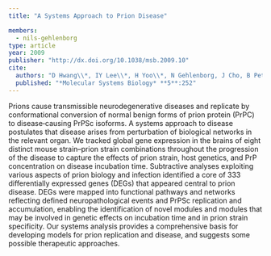 ```yaml
---
title: "A Systems Approach to Prion Disease"

members:
  - nils-gehlenborg
type: article
year: 2009
publisher: "http://dx.doi.org/10.1038/msb.2009.10"
cite:
  authors: "D Hwang\\*, IY Lee\\*, H Yoo\\*, N Gehlenborg, J Cho, B Petritis, D Baxter, R Pitstick, R Young, D Spicer, N Price, JG Hohmann, SJ DeArmond, GA Carlson and LE Hood"
  published: "*Molecular Systems Biology* **5**:252"
---
```

Prions cause transmissible neurodegenerative diseases and replicate by conformational conversion of normal benign forms of prion protein (PrPC) to disease‐causing PrPSc isoforms. A systems approach to disease postulates that disease arises from perturbation of biological networks in the relevant organ. We tracked global gene expression in the brains of eight distinct mouse strain–prion strain combinations throughout the progression of the disease to capture the effects of prion strain, host genetics, and PrP concentration on disease incubation time. Subtractive analyses exploiting various aspects of prion biology and infection identified a core of 333 differentially expressed genes (DEGs) that appeared central to prion disease. DEGs were mapped into functional pathways and networks reflecting defined neuropathological events and PrPSc replication and accumulation, enabling the identification of novel modules and modules that may be involved in genetic effects on incubation time and in prion strain specificity. Our systems analysis provides a comprehensive basis for developing models for prion replication and disease, and suggests some possible therapeutic approaches.